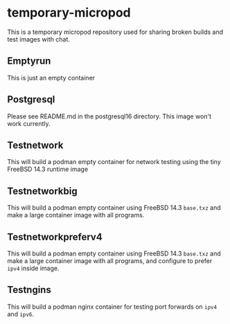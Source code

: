 # temporary-micropod

This is a temporary micropod repository used for sharing broken builds and test images with chat.

## Emptyrun

This is just an empty container

## Postgresql

Please see README.md in the postgresql16 directory. This image won't work currently.

## Testnetwork

This will build a podman empty container for network testing using the tiny FreeBSD 14.3 runtime image

## Testnetworkbig

This will build a podman empty container using FreeBSD 14.3 `base.txz` and make a large container image with all programs.

## Testnetworkpreferv4

This will build a podman empty container using FreeBSD 14.3 `base.txz` and make a large container image with all programs, and configure to prefer `ipv4` inside image.

## Testngins

This will build a podman nginx container for testing port forwards on `ipv4` and `ipv6`.